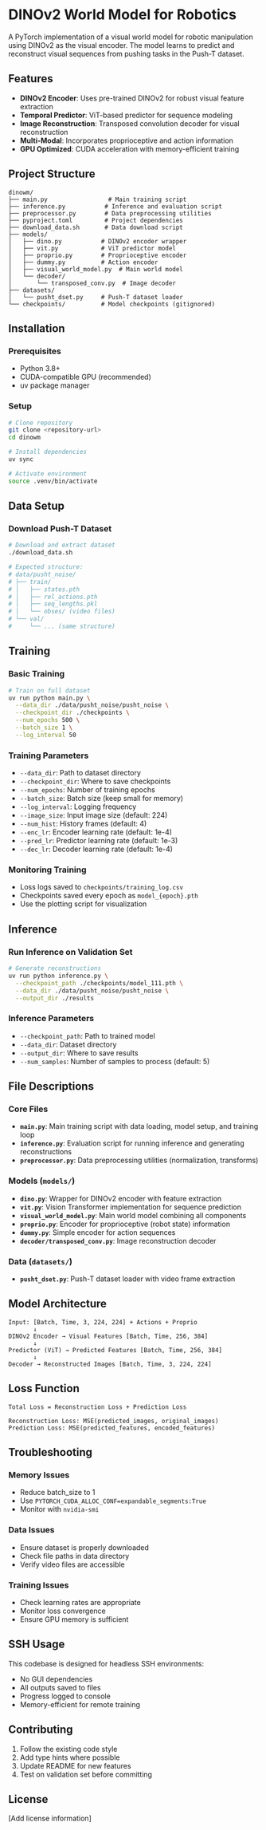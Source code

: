 # DINOv2 World Model for Robotics

A PyTorch implementation of a visual world model for robotic manipulation using DINOv2 as the visual encoder. The model learns to predict and reconstruct visual sequences from pushing tasks in the Push-T dataset.

## Features

- **DINOv2 Encoder**: Uses pre-trained DINOv2 for robust visual feature extraction
- **Temporal Predictor**: ViT-based predictor for sequence modeling
- **Image Reconstruction**: Transposed convolution decoder for visual reconstruction
- **Multi-Modal**: Incorporates proprioceptive and action information
- **GPU Optimized**: CUDA acceleration with memory-efficient training

## Project Structure

```
dinowm/
├── main.py                 # Main training script
├── inference.py           # Inference and evaluation script
├── preprocessor.py        # Data preprocessing utilities
├── pyproject.toml         # Project dependencies
├── download_data.sh       # Data download script
├── models/
│   ├── dino.py           # DINOv2 encoder wrapper
│   ├── vit.py            # ViT predictor model
│   ├── proprio.py        # Proprioceptive encoder
│   ├── dummy.py          # Action encoder
│   ├── visual_world_model.py  # Main world model
│   └── decoder/
│       └── transposed_conv.py  # Image decoder
├── datasets/
│   └── pusht_dset.py     # Push-T dataset loader
└── checkpoints/          # Model checkpoints (gitignored)
```

## Installation

### Prerequisites
- Python 3.8+
- CUDA-compatible GPU (recommended)
- uv package manager

### Setup
```bash
# Clone repository
git clone <repository-url>
cd dinowm

# Install dependencies
uv sync

# Activate environment
source .venv/bin/activate
```

## Data Setup

### Download Push-T Dataset
```bash
# Download and extract dataset
./download_data.sh

# Expected structure:
# data/pusht_noise/
# ├── train/
# │   ├── states.pth
# │   ├── rel_actions.pth
# │   ├── seq_lengths.pkl
# │   └── obses/ (video files)
# └── val/
#     └── ... (same structure)
```

## Training

### Basic Training
```bash
# Train on full dataset
uv run python main.py \
  --data_dir ./data/pusht_noise/pusht_noise \
  --checkpoint_dir ./checkpoints \
  --num_epochs 500 \
  --batch_size 1 \
  --log_interval 50
```

### Training Parameters
- `--data_dir`: Path to dataset directory
- `--checkpoint_dir`: Where to save checkpoints
- `--num_epochs`: Number of training epochs
- `--batch_size`: Batch size (keep small for memory)
- `--log_interval`: Logging frequency
- `--image_size`: Input image size (default: 224)
- `--num_hist`: History frames (default: 4)
- `--enc_lr`: Encoder learning rate (default: 1e-4)
- `--pred_lr`: Predictor learning rate (default: 1e-3)
- `--dec_lr`: Decoder learning rate (default: 1e-4)

### Monitoring Training
- Loss logs saved to `checkpoints/training_log.csv`
- Checkpoints saved every epoch as `model_{epoch}.pth`
- Use the plotting script for visualization

## Inference

### Run Inference on Validation Set
```bash
# Generate reconstructions
uv run python inference.py \
  --checkpoint_path ./checkpoints/model_111.pth \
  --data_dir ./data/pusht_noise/pusht_noise \
  --output_dir ./results
```

### Inference Parameters
- `--checkpoint_path`: Path to trained model
- `--data_dir`: Dataset directory
- `--output_dir`: Where to save results
- `--num_samples`: Number of samples to process (default: 5)

## File Descriptions

### Core Files
- **`main.py`**: Main training script with data loading, model setup, and training loop
- **`inference.py`**: Evaluation script for running inference and generating reconstructions
- **`preprocessor.py`**: Data preprocessing utilities (normalization, transforms)

### Models (`models/`)
- **`dino.py`**: Wrapper for DINOv2 encoder with feature extraction
- **`vit.py`**: Vision Transformer implementation for sequence prediction
- **`visual_world_model.py`**: Main world model combining all components
- **`proprio.py`**: Encoder for proprioceptive (robot state) information
- **`dummy.py`**: Simple encoder for action sequences
- **`decoder/transposed_conv.py`**: Image reconstruction decoder

### Data (`datasets/`)
- **`pusht_dset.py`**: Push-T dataset loader with video frame extraction

## Model Architecture

```
Input: [Batch, Time, 3, 224, 224] + Actions + Proprio
       ↓
DINOv2 Encoder → Visual Features [Batch, Time, 256, 384]
       ↓
Predictor (ViT) → Predicted Features [Batch, Time, 256, 384]
       ↓
Decoder → Reconstructed Images [Batch, Time, 3, 224, 224]
```

## Loss Function

```
Total Loss = Reconstruction Loss + Prediction Loss

Reconstruction Loss: MSE(predicted_images, original_images)
Prediction Loss: MSE(predicted_features, encoded_features)
```

## Troubleshooting

### Memory Issues
- Reduce batch_size to 1
- Use `PYTORCH_CUDA_ALLOC_CONF=expandable_segments:True`
- Monitor with `nvidia-smi`

### Data Issues
- Ensure dataset is properly downloaded
- Check file paths in data directory
- Verify video files are accessible

### Training Issues
- Check learning rates are appropriate
- Monitor loss convergence
- Ensure GPU memory is sufficient

## SSH Usage

This codebase is designed for headless SSH environments:

- No GUI dependencies
- All outputs saved to files
- Progress logged to console
- Memory-efficient for remote training

## Contributing

1. Follow the existing code style
2. Add type hints where possible
3. Update README for new features
4. Test on validation set before committing

## License

[Add license information]